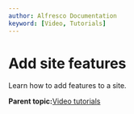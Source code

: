 ```yaml
---
author: Alfresco Documentation
keyword: [Video, Tutorials]
---
```


# Add site features

Learn how to add features to a site.

  

**Parent topic:**[Video tutorials](../topics/alfresco-video-tutorials.md)

